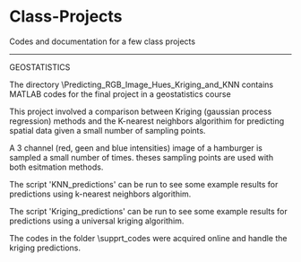 # Class-Projects
Codes and documentation for a few class projects


_________________________________________________________________________________________________________________________________________
GEOSTATISTICS 

The directory \Predicting_RGB_Image_Hues_Kriging_and_KNN contains MATLAB codes for the final project in a geostatistics course

This project involved a comparison between Kriging (gaussian process regression) methods and the K-nearest neighbors algorithim for predicting spatial data given a small number of sampling points.

A 3 channel (red, geen and blue intensities) image of a hamburger is sampled a small number of times. theses sampling points are used with both esitmation methods. 

The script 'KNN_predictions' can be run to see some example results for predictions using k-nearest neighbors algorithim. 

The script 'Kriging_predictions' can be run to see some example results for predictions using a universal kriging algorithim.

The codes in the folder \supprt_codes were acquired online and handle the kriging predictions.  
